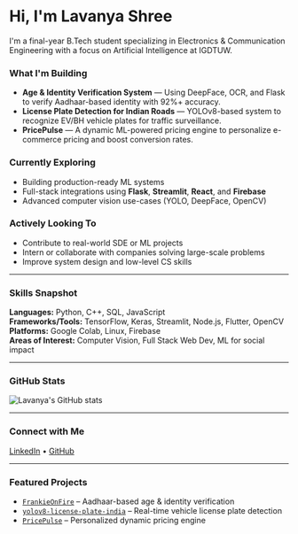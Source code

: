 # Hi, I'm Lavanya Shree

I'm a final-year B.Tech student specializing in Electronics & Communication Engineering with a focus on Artificial Intelligence at IGDTUW.

### What I'm Building
- **Age & Identity Verification System** — Using DeepFace, OCR, and Flask to verify Aadhaar-based identity with 92%+ accuracy.
- **License Plate Detection for Indian Roads** — YOLOv8-based system to recognize EV/BH vehicle plates for traffic surveillance.
- **PricePulse** — A dynamic ML-powered pricing engine to personalize e-commerce pricing and boost conversion rates.

### Currently Exploring
- Building production-ready ML systems
- Full-stack integrations using **Flask**, **Streamlit**, **React**, and **Firebase**
- Advanced computer vision use-cases (YOLO, DeepFace, OpenCV)

### Actively Looking To
- Contribute to real-world SDE or ML projects
- Intern or collaborate with companies solving large-scale problems
- Improve system design and low-level CS skills

---

### Skills Snapshot

**Languages:** Python, C++, SQL, JavaScript  
**Frameworks/Tools:** TensorFlow, Keras, Streamlit, Node.js, Flutter, OpenCV  
**Platforms:** Google Colab, Linux, Firebase  
**Areas of Interest:** Computer Vision, Full Stack Web Dev, ML for social impact

---

### GitHub Stats

![Lavanya's GitHub stats](https://github-readme-stats.vercel.app/api?username=lavanyashree2805&show_icons=true&theme=default)

---

### Connect with Me
[LinkedIn](https://www.linkedin.com/in/lavanya-shree) • [GitHub](https://github.com/lavanyashree2805)

---

### Featured Projects
- [`FrankieOnFire`](https://github.com/lavanyashree2805/FrankieOnFire) – Aadhaar-based age & identity verification  
- [`yolov8-license-plate-india`](https://github.com/lavanyashree2805/yolov8-license-plate-india) – Real-time vehicle license plate detection  
- [`PricePulse`](https://github.com/lavanyashree2805/PricePulse) – Personalized dynamic pricing engine  

